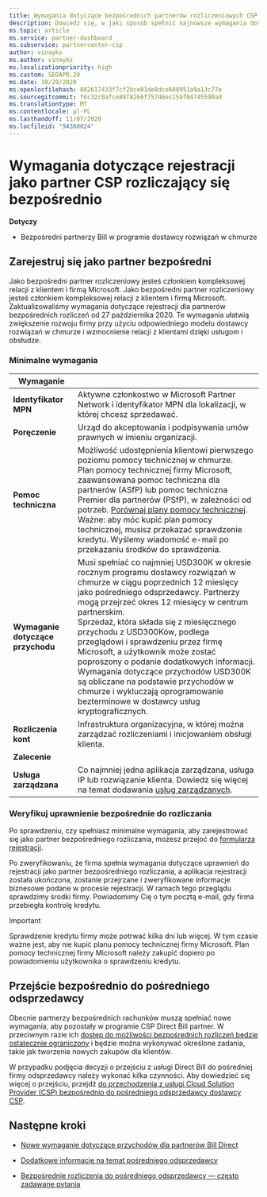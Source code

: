 ```yaml
---
title: Wymagania dotyczące bezpośrednich partnerów rozliczeniowych CSP
description: Dowiedz się, w jaki sposób spełnić najnowsze wymagania dotyczące pomocy technicznej i usług, aby stać się partnerem bezpośrednich rozliczeń w programie Microsoft Cloud dostawcy rozwiązań (CSP).
ms.topic: article
ms.service: partner-dashboard
ms.subservice: partnercenter-csp
author: vinayks
ms.author: vinayks
ms.localizationpriority: high
ms.custom: SEOAPR.20
ms.date: 10/29/2020
ms.openlocfilehash: 882617433f7cf2bce01de8dce608951a9a13c77e
ms.sourcegitcommit: fdc32c0afce88f8266f75746ec15bf04745590ad
ms.translationtype: MT
ms.contentlocale: pl-PL
ms.lasthandoff: 11/07/2020
ms.locfileid: "94360024"
---
```

# <a name="requirements-to-enroll-as-a-csp-direct-bill-partner"></a>Wymagania dotyczące rejestracji jako partner CSP rozliczający się bezpośrednio

**Dotyczy**

- Bezpośredni partnerzy Bill w programie dostawcy rozwiązań w chmurze

## <a name="enroll-as-a-direct-partner"></a>Zarejestruj się jako partner bezpośredni

Jako bezpośredni partner rozliczeniowy jesteś członkiem kompleksowej relacji z klientem i firmą Microsoft. Jako bezpośredni partner rozliczeniowy jesteś członkiem kompleksowej relacji z klientem i firmą Microsoft. Zaktualizowaliśmy wymagania dotyczące rejestracji dla partnerów bezpośrednich rozliczeń od 27 października 2020. Te wymagania ułatwią zwiększenie rozwoju firmy przy użyciu odpowiedniego modelu dostawcy rozwiązań w chmurze i wzmocnienie relacji z klientami dzięki usługom i obsłudze.  

### <a name="minimum-requirements"></a>Minimalne wymagania

|**Wymaganie**|                |
|--------------------------------|--------------------------------------------------------------|
|**Identyfikator MPN**   |Aktywne członkostwo w Microsoft Partner Network i identyfikator MPN dla lokalizacji, w której chcesz sprzedawać.   |
|**Poręczenie**   |Urząd do akceptowania i podpisywania umów prawnych w imieniu organizacji.|
|**Pomoc techniczna**   |Możliwość udostępnienia klientowi pierwszego poziomu pomocy technicznej w chmurze. <br/>Plan pomocy technicznej firmy Microsoft, zaawansowana pomoc techniczna dla partnerów (ASfP) lub pomoc techniczna Premier dla partnerów (PSfP), w zależności od potrzeb. [Porównaj plany pomocy technicznej](https://partner.microsoft.com/support/partnersupport).<br/>Ważne: aby móc kupić plan pomocy technicznej, musisz przekazać sprawdzenie kredytu. Wyślemy wiadomość e-mail po przekazaniu środków do sprawdzenia. |
|**Wymaganie dotyczące przychodu**|Musi spełniać co najmniej USD300K w okresie rocznym programu dostawcy rozwiązań w chmurze w ciągu poprzednich 12 miesięcy jako pośredniego odsprzedawcy. Partnerzy mogą przejrzeć okres 12 miesięcy w centrum partnerskim.<br/>Sprzedaż, która składa się z miesięcznego przychodu z USD300Ków, podlega przeglądowi i sprawdzeniu przez firmę Microsoft, a użytkownik może zostać poproszony o podanie dodatkowych informacji. Wymagania dotyczące przychodów USD300K są obliczane na podstawie przychodów w chmurze i wykluczają oprogramowanie bezterminowe w dostawcy usług kryptograficznych.|
|**Rozliczenia kont** |Infrastruktura organizacyjna, w której można zarządzać rozliczeniami i inicjowaniem obsługi klienta.|
|**Zalecenie**|             |
|**Usługa zarządzana**   |Co najmniej jedna aplikacja zarządzana, usługa IP lub rozwiązanie klienta. Dowiedz się więcej na temat dodawania [usług zarządzanych](https://partner.microsoft.com/business-opportunities/managed-services-provider).|


### <a name="verify-direct-bill-eligibility"></a>Weryfikuj uprawnienie bezpośrednie do rozliczania

Po sprawdzeniu, czy spełniasz minimalne wymagania, aby zarejestrować się jako partner bezpośredniego rozliczania, możesz przejoć do [formularza rejestracji](https://partner.microsoft.com/pcv/register/joinnow/enrollmentwelcome/Reseller/migrate?cloudInstance=Global).

Po zweryfikowaniu, że firma spełnia wymagania dotyczące uprawnień do rejestracji jako partner bezpośredniego rozliczania, a aplikacja rejestracji została ukończona, zostanie przejrzane i zweryfikowane informacje biznesowe podane w procesie rejestracji. W ramach tego przeglądu sprawdzimy środki firmy. Powiadomimy Cię o tym pocztą e-mail, gdy firma przebiegła kontrolę kredytu.
>[!IMPORTANT]
>Sprawdzenie kredytu firmy może potrwać kilka dni lub więcej. W tym czasie ważne jest, aby nie kupić planu pomocy technicznej firmy Microsoft. Plan pomocy technicznej firmy Microsoft należy zakupić dopiero po powiadomieniu użytkownika o sprawdzeniu kredytu.

## <a name="transition-from-direct-to-indirect-reseller"></a>Przejście bezpośrednio do pośredniego odsprzedawcy

Obecnie partnerzy bezpośrednich rachunków muszą spełniać nowe wymagania, aby pozostały w programie CSP Direct Bill partner. W przeciwnym razie ich [dostęp do możliwości bezpośrednich rozliczeń będzie ostatecznie ograniczony](restricted-direct-bill-capabilities.md) i będzie można wykonywać określone zadania, takie jak tworzenie nowych zakupów dla klientów.

W przypadku podjęcia decyzji o przejściu z usługi Direct Bill do pośredniej firmy odsprzedawcy należy wykonać kilka czynności. Aby dowiedzieć się więcej o przejściu, przejdź [do przechodzenia z usługi Cloud Solution Provider (CSP) bezpośrednio do pośredniego odsprzedawcy dostawcy CSP](transition-direct-to-indirect.md).

## <a name="next-steps"></a>Następne kroki

- [Nowe wymaganie dotyczące przychodów dla partnerów Bill Direct](./announcements/2020-october.md#13)
 

- [Dodatkowe informacje na temat pośredniego odsprzedawcy](https://assetsprod.microsoft.com/csp-directbill-to-indirect-transition.pdf)

- [Bezpośrednie rozliczenia do pośredniego odsprzedawcy — często zadawane pytania](https://assetsprod.microsoft.com/mpn/direct-bill-partner-faq.pdf)